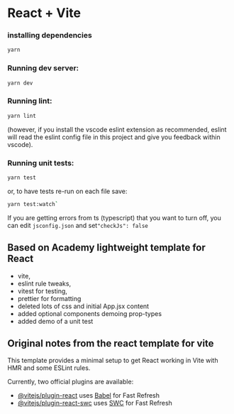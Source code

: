 # React + Vite

### installing dependencies

```bash
yarn
```

### Running dev server:

```bash
yarn dev
```

### Running lint:

```bash
yarn lint
```

(however, if you install the vscode eslint extension as recommended, eslint will read the eslint config file in this project and give you feedback within vscode).

### Running unit tests:

```bash
yarn test
```

or, to have tests re-run on each file save:

```bash
yarn test:watch`
```

If you are getting errors from ts (typescript) that you want to turn off, you can edit `jsconfig.json` and set`"checkJs": false`

## Based on Academy lightweight template for React

-   vite,
-   eslint rule tweaks,
-   vitest for testing,
-   prettier for formatting
-   deleted lots of css and initial App.jsx content
-   added optional components demoing prop-types
-   added demo of a unit test

## Original notes from the react template for vite

This template provides a minimal setup to get React working in Vite with HMR and some ESLint rules.

Currently, two official plugins are available:

-   [@vitejs/plugin-react](https://github.com/vitejs/vite-plugin-react/blob/main/packages/plugin-react/README.md) uses [Babel](https://babeljs.io/) for Fast Refresh
-   [@vitejs/plugin-react-swc](https://github.com/vitejs/vite-plugin-react-swc) uses [SWC](https://swc.rs/) for Fast Refresh
